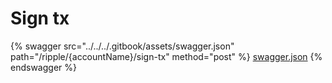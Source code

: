 # Sign tx

{% swagger src="../../../.gitbook/assets/swagger.json" path="/ripple/{accountName}/sign-tx" method="post" %}
[swagger.json](../../../.gitbook/assets/swagger.json)
{% endswagger %}
